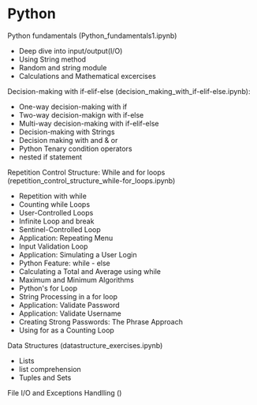 # Python
Python fundamentals (Python_fundamentals1.ipynb)
  - Deep dive into input/output(I/O)
  - Using String method
  - Random and string module
  - Calculations and Mathematical excercises

Decision-making with if-elif-else (decision_making_with_if-elif-else.ipynb):
  - One-way decision-making with if
  - Two-way decision-makign with if-else
  - Multi-way decision-making with if-elif-else
  - Decision-making with Strings
  - Decision making with and & or
  - Python Tenary condition operators
  - nested if statement


Repetition Control Structure: While and for loops (repetition_control_structure_while-for_loops.ipynb)
  - Repetition with while
  - Counting while Loops
  - User-Controlled Loops
  - Infinite Loop and break
  - Sentinel-Controlled Loop
  - Application: Repeating Menu
  - Input Validation Loop
  - Application: Simulating a User Login
  - Python Feature: while - else
  - Calculating a Total and Average using while
  - Maximum and Minimum Algorithms
  - Python's for Loop
  - String Processing in a for loop
  - Application: Validate Password
  - Application: Validate Username
  - Creating Strong Passwords: The Phrase Approach
  - Using for as a Counting Loop
 
 Data Structures (datastructure_exercises.ipynb)
  - Lists
  - list comprehension
  - Tuples and Sets

File I/O and Exceptions Handlling ()
